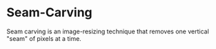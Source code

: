 # Seam-Carving

Seam carving is an image-resizing technique that removes one vertical "seam" of pixels at a time.
